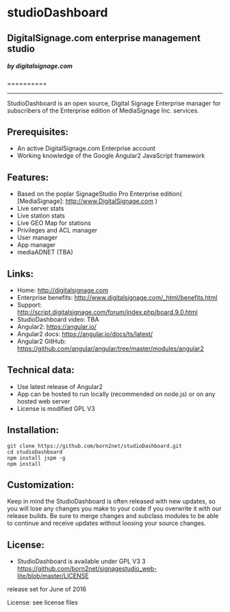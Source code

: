 studioDashboard
=====================

DigitalSignage.com enterprise management studio   
----------------

<h5>by digitalsignage.com</h5> 
==========

------------------------------------------------------------------------

StudioDashboard is an open source, Digital Signage Enterprise manager for subscribers of the Enterprise 
edition of MediaSignage Inc. services.

Prerequisites:
-----------------
 - An active DigitalSignage.com Enterprise account
 - Working knowledge of the Google Angular2 JavaScript framework
 
Features:
----------

 - Based on the poplar SignageStudio Pro Enterprise edition( [MediaSignage]: http://www.DigitalSignage.com )
 - Live server stats
 - Live station stats 
 - Live GEO Map for stations
 - Privileges and ACL manager
 - User manager
 - App manager
 - mediaADNET (TBA)

Links:
------------------------------------------------------------------------
- Home: http://digitalsignage.com
- Enterprise benefits: http://www.digitalsignage.com/_html/benefits.html
- Support: http://script.digitalsignage.com/forum/index.php/board,9.0.html
- StudioDashboard video: TBA
- Angular2: https://angular.io/
- Angular2 docs: https://angular.io/docs/ts/latest/
- Angular2 GitHub: https://github.com/angular/angular/tree/master/modules/angular2


Technical data:
------------------------------------------------------------------------
- Use latest release of Angular2
- App can be hosted to run locally (recommended on node.js) or on any hosted web server
- License is modified GPL V3

Installation:
------------------------------------------------------------------------
 
```
git clone https://github.com/born2net/studioDashboard.git
cd studioDashboard
npm install jspm -g
npm install
```


Customization:
------------------------------------------------------------------------
Keep in mind the StudioDashboard is often released with new updates, so you will lose any changes you make to your code if you overwrite it with our release builds.
Be sure to merge changes and subclass modules to be able to continue and receive updates without loosing your source changes.


License:
------------------------------------------------------------------------
- StudioDashboard is available under GPL V3 3 https://github.com/born2net/signagestudio_web-lite/blob/master/LICENSE









release set for June of 2016

License: see license files


